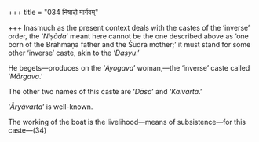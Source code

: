 +++
title = "034 निषादो मार्गवम्"

+++
Inasmuch as the present context deals with the castes of the ‘inverse’
order, the ‘*Niṣāda*’ meant here cannot be the one described above as
‘one born of the Brāhmaṇa father and the Śūdra mother;’ it must stand
for some other ‘inverse’ caste, akin to the ‘*Daṣyu*.’

He begets—produces on the ‘*Āyogava*’ woman,—the ‘inverse’ caste called
‘*Mārgava*.’

The other two names of this caste are ‘*Dāsa*’ and ‘*Kaivarta*.’

‘*Āryāvarta*’ is well-known.

The working of the boat is the livelihood—means of subsistence—for this
caste—(34)


